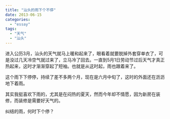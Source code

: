 ```yaml
---
title: "汕头的雨下个不停"
date: 2013-06-15
categories: 
  - "essay"
tags: 
  - "天气"
  - "汕头"
---
```


进入公历3月，汕头的天气就马上暖和起来了，眼看着就要脱掉外套穿单衣了，可是没过几天冷空气就过来了，立马冷了回去。一直到5月1日劳动节过后天气才真正热起来，这时才渐渐穿起了短袖。也就是从这时起，雨也跟着来了。

这个雨下下停停，持续了差不多两个月，现在是六月中旬了，这时的外面还在沥沥地下着雨。

其实我挺喜欢下雨的，尤其是在闷热的夏天，然而今年却不情愿，因为新房在装修，而装修是需要好天气的。

纠结的雨，何时下个停？
